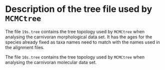 # Description of the tree file used by `MCMCtree`

The file `19s.tree` contains the tree topology used by `MCMCtree` when analysing the carnivoran morphological data set. It has the ages for the species already fixed as taxa names need 
to match with the names used in the alignment files. 

The file `10s.tree` contains the tree topology used by `MCMCtree` when analysing the carnivoran molecular data set.
